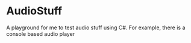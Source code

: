 # AudioStuff

A playground for me to test audio stuff using C#. For example, there is a console based audio player
